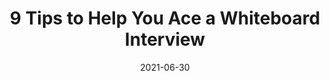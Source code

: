 ---
date: 2021-06-30
publisher: codecademy
tags:
  - career
  - interviewing
target_url: https://www.codecademy.com/resources/blog/whiteboard-interview-tips/
title: 9 Tips to Help You Ace a Whiteboard Interview
---